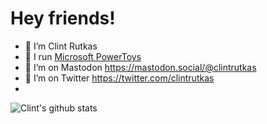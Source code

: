 # Hey friends!

- 🔭 I’m Clint Rutkas
- 🌱 I run [Microsoft PowerToys](https://github.com/microsoft/powerToys)
- 🤔 I’m on Mastodon <a rel="me" href="https://mastodon.social/@clintrutkas">https://mastodon.social/@clintrutkas</a>
- 🤔 I’m on Twitter https://twitter.com/clintrutkas
- 
![Clint's github stats](https://github-readme-stats.vercel.app/api?username=crutkas&show_icons=true)
